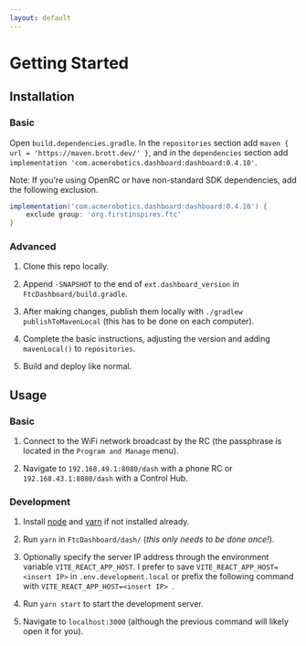 ```yaml
---
layout: default
---
```


# Getting Started

## Installation

### Basic

Open `build.dependencies.gradle`. In the `repositories` section add `maven { url = 'https://maven.brott.dev/' }`, and in the `dependencies` section add `implementation 'com.acmerobotics.dashboard:dashboard:0.4.10'`.

Note: If you're using OpenRC or have non-standard SDK dependencies, add the following exclusion.
```groovy
implementation('com.acmerobotics.dashboard:dashboard:0.4.10') {
    exclude group: 'org.firstinspires.ftc'
}
```

### Advanced

1. Clone this repo locally.

1. Append `-SNAPSHOT` to the end of `ext.dashboard_version` in `FtcDashboard/build.gradle`.

1. After making changes, publish them locally with `./gradlew publishToMavenLocal` (this has to be done on each computer).

1. Complete the basic instructions, adjusting the version and adding `mavenLocal()` to `repositories`.

1. Build and deploy like normal.

## Usage

### Basic

1. Connect to the WiFi network broadcast by the RC (the passphrase is located in the `Program and Manage` menu).

1. Navigate to `192.168.49.1:8080/dash` with a phone RC or `192.168.43.1:8080/dash` with a Control Hub.

### Development

1. Install [node](https://nodejs.org/en/download/) and [yarn](https://yarnpkg.com/en/docs/install) if not installed already.

1. Run `yarn` in `FtcDashboard/dash/` (_this only needs to be done once!_).

1. Optionally specify the server IP address through the environment variable `VITE_REACT_APP_HOST`. I prefer to save `VITE_REACT_APP_HOST=<insert IP>` in `.env.development.local` or prefix the following command with `VITE_REACT_APP_HOST=<insert IP> `.

1. Run `yarn start` to start the development server.

1. Navigate to `localhost:3000` (although the previous command will likely open it for you).
